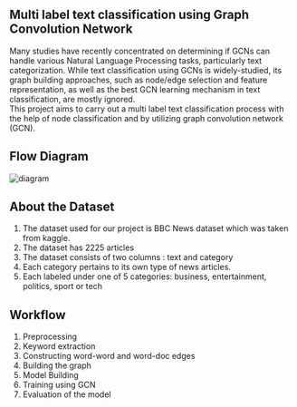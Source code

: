 ## Multi label text classification using Graph Convolution Network
Many studies have recently concentrated on determining if GCNs can handle various Natural Language Processing tasks, particularly text categorization. While text classification using GCNs is widely-studied, its graph building approaches, such as node/edge selection and feature
representation, as well as the best GCN learning mechanism in text classification, are mostly ignored. <br> This project aims to carry out a multi label text classification process with the help of node classification and by utilizing graph convolution network (GCN).

## Flow Diagram
![diagram](https://user-images.githubusercontent.com/65306299/170878432-19d6e50c-ea1c-4416-9049-71d287a1a2ca.png)

## About the Dataset
1. The dataset used for our project is BBC News dataset which was taken from kaggle.
2. The dataset has 2225 articles
3. The dataset consists of two columns : text and category
4. Each category pertains to its own type of news articles.
5. Each labeled under one of 5 categories: business, entertainment, politics, sport or tech

## Workflow
1. Preprocessing
2. Keyword extraction 
3. Constructing word-word and word-doc edges
4. Building the graph
5. Model Building
6. Training using GCN
7. Evaluation of the model
